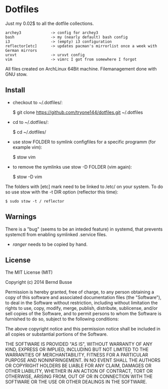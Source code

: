 Dotfiles
========

Just my 0.02$ to all the dotfile collections.

    archey3             -> config for archey3
    bash                -> my (nearly default) bash config
    i3                  -> (empty) i3 configuration
    reflector[etc]      -> updates pacman's mirrorlist once a week with German mirrors
    urxvt               -> urxvt config
    vim                 -> vimrc I got from somewhere I forgot

All files created on ArchLinux 64Bit machine.
Filemanagement done with GNU stow.


Install
-------

* checkout to ~/.dotfiles/:
    
    $ git clone https://github.com/tryone144/dotfiles.git ~/.dotfiles

* cd to ~/.dotfiles/:
    
    $ cd ~/.dotfiles/

* use stow FOLDER to symlink configfiles for a specific programm (for example
vim):
    
    $ stow vim

* to remove the symlinks use stow -D FOLDER (vim again):

    $ stow -D vim

The folders with [etc] mark need to be linked to /etc/ on your system. To do so
use stow with the -t DIR option (reflector this time):

    $ sudo stow -t / reflector


Warnings
--------

There is a "bug" (seems to be an inteded feature) in systemd, that prevents
systemctl from enabling symlinked .service files.

* *ranger* needs to be copied by hand.


License
-------

The MIT License (MIT)

Copyright (c) 2014 Bernd Busse

Permission is hereby granted, free of charge, to any person obtaining a copy
of this software and associated documentation files (the "Software"), to deal
in the Software without restriction, including without limitation the rights
to use, copy, modify, merge, publish, distribute, sublicense, and/or sell
copies of the Software, and to permit persons to whom the Software is
furnished to do so, subject to the following conditions:

The above copyright notice and this permission notice shall be included in
all copies or substantial portions of the Software.

THE SOFTWARE IS PROVIDED "AS IS", WITHOUT WARRANTY OF ANY KIND, EXPRESS OR
IMPLIED, INCLUDING BUT NOT LIMITED TO THE WARRANTIES OF MERCHANTABILITY,
FITNESS FOR A PARTICULAR PURPOSE AND NONINFRINGEMENT. IN NO EVENT SHALL THE
AUTHORS OR COPYRIGHT HOLDERS BE LIABLE FOR ANY CLAIM, DAMAGES OR OTHER
LIABILITY, WHETHER IN AN ACTION OF CONTRACT, TORT OR OTHERWISE, ARISING FROM,
OUT OF OR IN CONNECTION WITH THE SOFTWARE OR THE USE OR OTHER DEALINGS IN
THE SOFTWARE.

